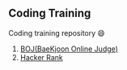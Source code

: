 ## Coding Training 
Coding training repository 😄

1. [BOJ(BaeKjoon Online Judge)](https://github.com/choidslab/coding_training/tree/master/BOJ)
2. [Hacker Rank](https://github.com/choidslab/coding_training/tree/master/Hacker_Rank)
